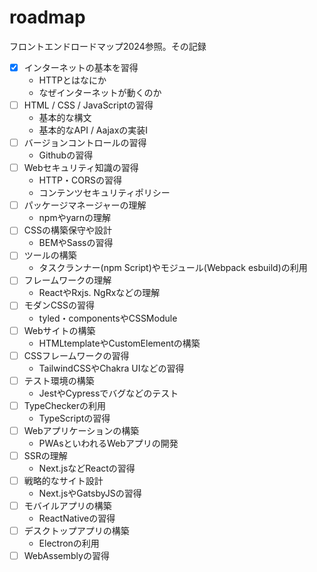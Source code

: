 # roadmap
フロントエンドロードマップ2024参照。その記録

- [x] インターネットの基本を習得
    - HTTPとはなにか
    - なぜインターネットが動くのか
- [ ] HTML / CSS / JavaScriptの習得
    - 基本的な構文
    - 基本的なAPI / Aajaxの実装I
- [ ] バージョンコントロールの習得
    - Githubの習得
- [ ] Webセキュリティ知識の習得
    - HTTP・CORSの習得
    - コンテンツセキュリティポリシー
- [ ] パッケージマネージャーの理解
    - npmやyarnの理解
- [ ] CSSの構築保守や設計
    - BEMやSassの習得
- [ ] ツールの構築
    - タスクランナー(npm Script)やモジュール(Webpack esbuild)の利用
- [ ] フレームワークの理解
    - ReactやRxjs. NgRxなどの理解
- [ ] モダンCSSの習得
    - tyled・componentsやCSSModule
- [ ] Webサイトの構築
    - HTMLtemplateやCustomElementの構築
- [ ] CSSフレームワークの習得
    - TailwindCSSやChakra UIなどの習得
- [ ] テスト環境の構築
    - JestやCypressでバグなどのテスト
- [ ] TypeCheckerの利用
    - TypeScriptの習得
- [ ] Webアプリケーションの構築
    - PWAsといわれるWebアプリの開発
- [ ] SSRの理解
    - Next.jsなどReactの習得
- [ ] 戦略的なサイト設計
    - Next.jsやGatsbyJSの習得
- [ ] モバイルアプリの構築
    - ReactNativeの習得
- [ ] デスクトップアプリの構築
    - Electronの利用
- [ ] WebAssemblyの習得
